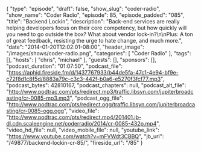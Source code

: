 {
  "type": "episode",
  "draft": false,
  "show_slug": "coder-radio",
  "show_name": "Coder Radio",
  "episode": 85,
  "episode_padded": "085",
  "title": "Backend Lockin",
  "description": "Back-end services are really helping developers focus on their core competency, but how quickly will you need to go outside the box? What about vendor lock-in?\n\nPlus: A ton of great feedback, resisting the urge to hate change, and much more.",
  "date": "2014-01-20T12:02:01-08:00",
  "header_image": "/images/shows/coder-radio.png",
  "categories": [
    "Coder Radio"
  ],
  "tags": [],
  "hosts": [
    "chris",
    "michael"
  ],
  "guests": [],
  "sponsors": [],
  "podcast_duration": "01:07:50",
  "podcast_file": "https://aphid.fireside.fm/d/1437767933/b44de5fa-47c1-4e94-bf9e-c72f8d1c8f5d/8883a79c-c3c3-442f-b0a6-e5270f3fcf77.mp3",
  "podcast_bytes": 42810167,
  "podcast_chapters": null,
  "podcast_alt_file": "http://www.podtrac.com/pts/redirect.mp3/traffic.libsyn.com/jupiterbroadcasting/cr-0085-mp3.mp3",
  "podcast_ogg_file": "http://www.podtrac.com/pts/redirect.ogg/traffic.libsyn.com/jupiterbroadcasting/cr-0085-ogg.ogg",
  "video_file": "http://www.podtrac.com/pts/redirect.mp4/201401.jb-dl.cdn.scaleengine.net/coderradio/2014/cr-0085-432p.mp4",
  "video_hd_file": null,
  "video_mobile_file": null,
  "youtube_link": "https://www.youtube.com/watch?v=mFVWdt3CBBQ",
  "jb_url": "/49877/backend-lockin-cr-85/",
  "fireside_url": "/85"
}

